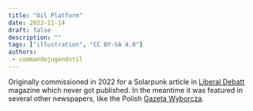 ```yaml
---
title: "Oil Platform"
date: 2022-11-14
draft: false
description: ""
tags: ["illustration", "CC BY-SA 4.0"]
authors:
 - commandojugendstil
---
```


Originally commissioned in 2022 for a Solarpunk article in [Liberal Debatt](https://www.liberaldebatt.se/) magazine which never got published. In the meantime it was featured in several other newspapers, like the Polish [Gazeta Wyborcza](https://wyborcza.pl/magazyn/7,124059,29139718,haker-i-aktywista-klimatyczny-mam-dosc-iron-mana-batmana.html).


